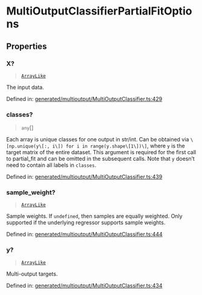 # MultiOutputClassifierPartialFitOptions

## Properties

### X?

> [`ArrayLike`](../types/ArrayLike.md)

The input data.

Defined in:  [generated/multioutput/MultiOutputClassifier.ts:429](https://github.com/transitive-bullshit/scikit-learn-ts/blob/92ab806/packages/sklearn/src/generated/multioutput/MultiOutputClassifier.ts#L429)

### classes?

> `any`[]

Each array is unique classes for one output in str/int. Can be obtained via `\[np.unique(y\[:, i\]) for i in range(y.shape\[1\])\]`, where `y` is the target matrix of the entire dataset. This argument is required for the first call to partial\_fit and can be omitted in the subsequent calls. Note that `y` doesn’t need to contain all labels in `classes`.

Defined in:  [generated/multioutput/MultiOutputClassifier.ts:439](https://github.com/transitive-bullshit/scikit-learn-ts/blob/92ab806/packages/sklearn/src/generated/multioutput/MultiOutputClassifier.ts#L439)

### sample\_weight?

> [`ArrayLike`](../types/ArrayLike.md)

Sample weights. If `undefined`, then samples are equally weighted. Only supported if the underlying regressor supports sample weights.

Defined in:  [generated/multioutput/MultiOutputClassifier.ts:444](https://github.com/transitive-bullshit/scikit-learn-ts/blob/92ab806/packages/sklearn/src/generated/multioutput/MultiOutputClassifier.ts#L444)

### y?

> [`ArrayLike`](../types/ArrayLike.md)

Multi-output targets.

Defined in:  [generated/multioutput/MultiOutputClassifier.ts:434](https://github.com/transitive-bullshit/scikit-learn-ts/blob/92ab806/packages/sklearn/src/generated/multioutput/MultiOutputClassifier.ts#L434)
